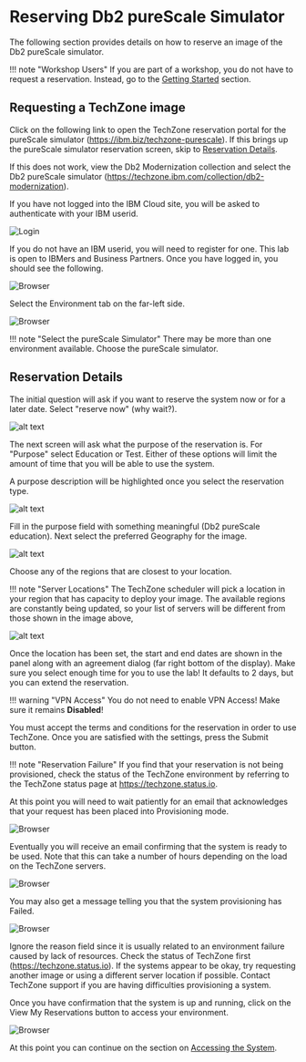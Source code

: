 # Reserving Db2 pureScale Simulator

The following section provides details on how to reserve an image of the Db2 pureScale simulator.

!!! note "Workshop Users"
    If you are part of a workshop, you do not have to request a reservation. Instead, go to the [Getting Started](ps-getting-started.md) section. 


## Requesting a TechZone image

Click on the following link to open the TechZone reservation portal for the pureScale simulator (<a href="https://ibm.biz/techzone-purescale" target="_blank">https://ibm.biz/techzone-purescale</a>). If this brings up the pureScale simulator reservation screen, skip to [Reservation Details](#reservation-details).

If this does not work, view the Db2 Modernization collection and select the Db2 pureScale simulator 
(<a href="https://techzone.ibm.com/collection/db2-modernization" target="_blank">https://techzone.ibm.com/collection/db2-modernization</a>).

If you have not logged into the IBM Cloud site, you will be asked to
authenticate with your IBM userid. 

![Login](ps-images/ibm-logon.png)

If you do not have an IBM userid, you will
need to register for one. This lab is open to IBMers and Business Partners. Once
you have logged in, you should see the following.

![Browser](ps-images/ps-db2-main.png)
 
Select the Environment tab on the far-left side. 

![Browser](ps-images/ps-environments.png)

!!! note "Select the pureScale Simulator"
    There may be more than one environment available. Choose the pureScale simulator.

## Reservation Details

The initial question will ask if you want to reserve the system now or for a later date. Select "reserve now" (why wait?).

![alt text](ps-images/ps-reservation-start.png) 

The next screen will ask what the purpose of the reservation is. For "Purpose" select Education or Test. Either of these options will limit the amount of time that you will be able to use the system. 

A purpose description will be highlighted once you select the reservation type.

![alt text](ps-images/ps-reservation-purpose.png)

Fill in the purpose field with something meaningful (Db2 pureScale education). Next select the preferred Geography for the image.

![alt text](ps-images/ps-reservation-location.png)

Choose any of the regions that are closest to your location. 

!!! note "Server Locations"
    The TechZone scheduler will pick a location in your region that has capacity to deploy your image. The available regions are constantly being updated, so your list of servers will be different from those shown in the image above,

![alt text](ps-images/ps-reservation-ok.png) 

Once the location has been set, the start and end dates are shown in the panel along with an agreement dialog (far right bottom of the display). Make sure you select enough time for you to use the lab! It defaults to 2 days, but you can extend the reservation.

!!! warning "VPN Access"
    You do not need to enable VPN Access! Make sure it remains **Disabled**!

You must accept the terms and conditions for the reservation in order to use TechZone. Once you are satisfied with the settings, press the Submit button.

!!! note "Reservation Failure"
    If you find that your reservation is not being provisioned, check the status of the TechZone environment by referring to the TechZone status page at <a href="https://techzone.status.io" target="_blank">https://techzone.status.io</a>.

At this point you will need to wait patiently for an email that acknowledges that your request has been placed into Provisioning mode.

![Browser](ps-images/techzone-provisioning.png)

Eventually you will receive an email confirming that the system is ready to be used. Note that this can take a number of hours depending on the load on the TechZone servers.

![Browser](ps-images/techzone-ready.png)

You may also get a message telling you that the system provisioning has Failed.

![Browser](ps-images/techzone-fail.png)

Ignore the reason field since it is usually related to an environment failure caused by lack of resources. Check the status of TechZone first (<a href="https://techzone.status.io" target="_blank">https://techzone.status.io</a>). If the systems appear to be okay, try requesting another image or using a different server location if possible. Contact TechZone support if you are having difficulties provisioning a system.

Once you have confirmation that the system is up and running, click on the View My Reservations button to access your environment.

![Browser](ps-images/techzone-myreservations.png)

At this point you can continue on the section on [Accessing the System](ps-getting-started.md).